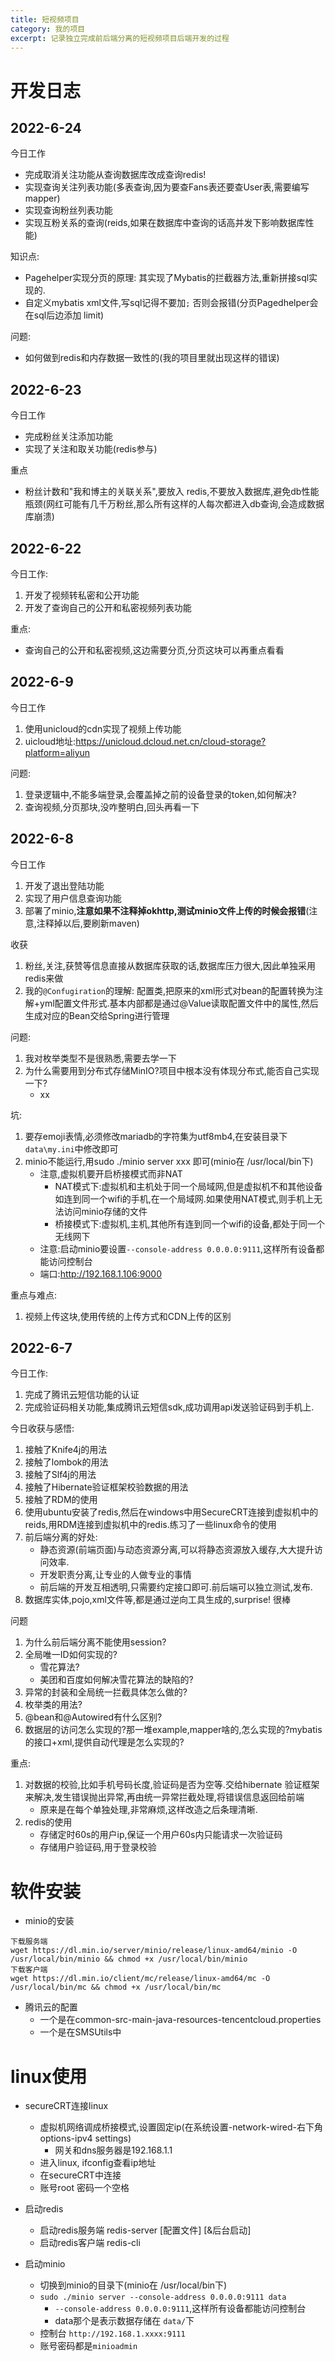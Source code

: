 ```yaml
---
title: 短视频项目
category: 我的项目
excerpt: 记录独立完成前后端分离的短视频项目后端开发的过程
---
```


# 开发日志

## 2022-6-24

今日工作

- 完成取消关注功能从查询数据库改成查询redis!
- 实现查询关注列表功能(多表查询,因为要查Fans表还要查User表,需要编写mapper)
- 实现查询粉丝列表功能
- 实现互粉关系的查询(reids,如果在数据库中查询的话高并发下影响数据库性能)

知识点:

- Pagehelper实现分页的原理: 其实现了Mybatis的拦截器方法,重新拼接sql实现的.
- 自定义mybatis xml文件,写sql记得不要加`;` 否则会报错(分页Pagedhelper会在sql后边添加 limit)

问题:

- 如何做到redis和内存数据一致性的(我的项目里就出现这样的错误)

## 2022-6-23

今日工作

- 完成粉丝关注添加功能
- 实现了关注和取关功能(redis参与)

重点

- 粉丝计数和"我和博主的关联关系",要放入 redis,不要放入数据库,避免db性能瓶颈(网红可能有几千万粉丝,那么所有这样的人每次都进入db查询,会造成数据库崩溃)

## 2022-6-22

今日工作:

1. 开发了视频转私密和公开功能
2. 开发了查询自己的公开和私密视频列表功能

重点:

- 查询自己的公开和私密视频,这边需要分页,分页这块可以再重点看看

## 2022-6-9

今日工作

1. 使用unicloud的cdn实现了视频上传功能
1. uicloud地址:https://unicloud.dcloud.net.cn/cloud-storage?platform=aliyun

问题:

1. 登录逻辑中,不能多端登录,会覆盖掉之前的设备登录的token,如何解决?
2. 查询视频,分页那块,没咋整明白,回头再看一下

## 2022-6-8

今日工作

1. 开发了退出登陆功能
2. 实现了用户信息查询功能
3. 部署了minio,**注意如果不注释掉okhttp,测试minio文件上传的时候会报错**(注意,注释掉以后,要刷新maven)

收获

1. 粉丝,关注,获赞等信息直接从数据库获取的话,数据库压力很大,因此单独采用redis来做
2. 我的`@Confugiration`的理解: 配置类,把原来的xml形式对bean的配置转换为注解+yml配置文件形式.基本内部都是通过@Value读取配置文件中的属性,然后生成对应的Bean交给Spring进行管理

问题:

1. 我对枚举类型不是很熟悉,需要去学一下
2. 为什么需要用到分布式存储MinIO?项目中根本没有体现分布式,能否自己实现一下?
   - xx

坑:

1. 要存emoji表情,必须修改mariadb的字符集为utf8mb4,在安装目录下`data\my.ini`中修改即可
2. minio不能运行,用sudo ./minio server xxx 即可(minio在 /usr/local/bin下)
   - 注意,虚拟机要开启桥接模式而非NAT
     - NAT模式下:虚拟机和主机处于同一个局域网,但是虚拟机不和其他设备如连到同一个wifi的手机,在一个局域网.如果使用NAT模式,则手机上无法访问minio存储的文件
     - 桥接模式下:虚拟机,主机,其他所有连到同一个wifi的设备,都处于同一个无线网下
   - 注意:启动minio要设置`--console-address 0.0.0.0:9111`,这样所有设备都能访问控制台
   - 端口:http://192.168.1.106:9000

重点与难点:

1. 视频上传这块,使用传统的上传方式和CDN上传的区别

## 2022-6-7

今日工作:

1. 完成了腾讯云短信功能的认证
2. 完成验证码相关功能,集成腾讯云短信sdk,成功调用api发送验证码到手机上.

今日收获与感悟:

1. 接触了Knife4j的用法
2. 接触了lombok的用法
3. 接触了Slf4j的用法
4. 接触了Hibernate验证框架校验数据的用法
5. 接触了RDM的使用
6. 使用ubuntu安装了redis,然后在windows中用SecureCRT连接到虚拟机中的reids,用RDM连接到虚拟机中的redis.练习了一些linux命令的使用
7. 前后端分离的好处:
   - 静态资源(前端页面)与动态资源分离,可以将静态资源放入缓存,大大提升访问效率.
   - 开发职责分离,让专业的人做专业的事情
   - 前后端的开发互相透明,只需要约定接口即可.前后端可以独立测试,发布.
8. 数据库实体,pojo,xml文件等,都是通过逆向工具生成的,surprise! 很棒

问题

1. 为什么前后端分离不能使用session?
2. 全局唯一ID如何实现的?
   - 雪花算法?
   - 美团和百度如何解决雪花算法的缺陷的?
3. 异常的封装和全局统一拦截具体怎么做的?
4. 枚举类的用法?
5. @bean和@Autowired有什么区别?
6. 数据层的访问怎么实现的?那一堆example,mapper啥的,怎么实现的?mybatis的接口+xml,提供自动代理是怎么实现的?

重点:

1. 对数据的校验,比如手机号码长度,验证码是否为空等.交给hibernate 验证框架来解决,发生错误抛出异常,再由统一异常拦截处理,将错误信息返回给前端
   - 原来是在每个单独处理,非常麻烦,这样改造之后条理清晰.
2. redis的使用
   - 存储定时60s的用户ip,保证一个用户60s内只能请求一次验证码
   - 存储用户验证码,用于登录校验

# 软件安装

- minio的安装

```
下载服务端
wget https://dl.min.io/server/minio/release/linux-amd64/minio -O /usr/local/bin/minio && chmod +x /usr/local/bin/minio
下载客户端
wget https://dl.min.io/client/mc/release/linux-amd64/mc -O /usr/local/bin/mc && chmod +x /usr/local/bin/mc
```

- 腾讯云的配置
  - 一个是在common-src-main-java-resources-tencentcloud.properties
  - 一个是在SMSUtils中

# linux使用

- secureCRT连接linux

  - 虚拟机网络调成桥接模式,设置固定ip(在系统设置-network-wired-右下角options-ipv4 settings)
    - 网关和dns服务器是192.168.1.1
  - 进入linux, ifconfig查看ip地址
  - 在secureCRT中连接
  - 账号root 密码一个空格

- 启动redis

  - 启动redis服务端 redis-server [配置文件] [&后台启动]
  - 启动redis客户端 redis-cli

- 启动minio

  - 切换到minio的目录下(minio在 /usr/local/bin下)
  - `sudo ./minio server --console-address 0.0.0.0:9111 data` 
    - `--console-address 0.0.0.0:9111`,这样所有设备都能访问控制台
    - data那个是表示数据存储在 `data/`下
  - 控制台 `http://192.168.1.xxxx:9111`
  - 账号密码都是`minioadmin`

  
